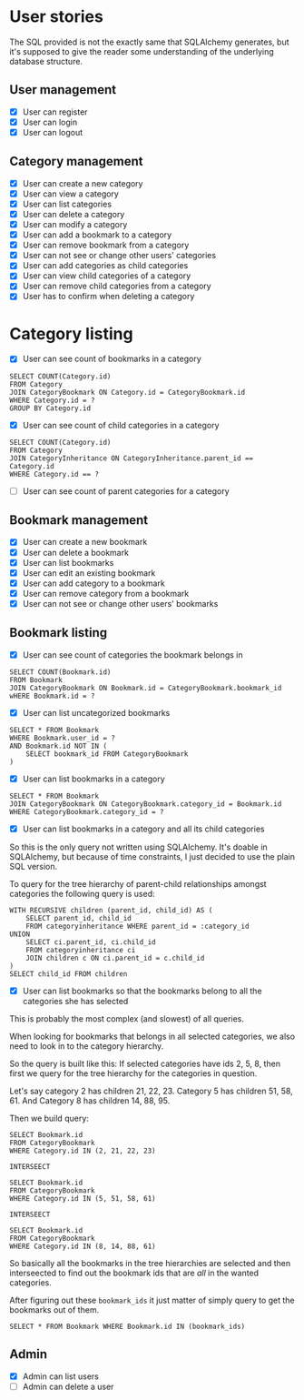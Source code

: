 # User stories

The SQL provided is not the exactly same that SQLAlchemy generates, but it's supposed to give the reader some understanding of the underlying database structure.

## User management
- [x] User can register
- [x] User can login
- [x] User can logout

## Category management
- [x] User can create a new category
- [x] User can view a category
- [x] User can list categories
- [x] User can delete a category
- [x] User can modify a category
- [x] User can add a bookmark to a category
- [x] User can remove bookmark from a category
- [x] User can not see or change other users' categories
- [x] User can add categories as child categories
- [x] User can view child categories of a category
- [x] User can remove child categories from a category
- [x] User has to confirm when deleting a category

# Category listing
- [x] User can see count of bookmarks in a category

```
SELECT COUNT(Category.id)
FROM Category
JOIN CategoryBookmark ON Category.id = CategoryBookmark.id
WHERE Category.id = ?
GROUP BY Category.id
```

- [x] User can see count of child categories in a category

```
SELECT COUNT(Category.id)
FROM Category
JOIN CategoryInheritance ON CategoryInheritance.parent_id == Category.id
WHERE Category.id == ?
```

- [ ] User can see count of parent categories for a category

## Bookmark management
- [x] User can create a new bookmark
- [x] User can delete a bookmark
- [x] User can list bookmarks
- [x] User can edit an existing bookmark
- [x] User can add category to a bookmark
- [x] User can remove category from a bookmark
- [x] User can not see or change other users' bookmarks

## Bookmark listing
- [x] User can see count of categories the bookmark belongs in

```
SELECT COUNT(Bookmark.id)
FROM Bookmark
JOIN CategoryBookmark ON Bookmark.id = CategoryBookmark.bookmark_id
wHERE Bookmark.id = ?
```

- [x] User can list uncategorized bookmarks

```
SELECT * FROM Bookmark
WHERE Bookmark.user_id = ?
AND Bookmark.id NOT IN (
    SELECT bookmark_id FROM CategoryBookmark
)
```

- [x] User can list bookmarks in a category

```
SELECT * FROM Bookmark
JOIN CategoryBookmark ON CategoryBookmark.category_id = Bookmark.id
WHERE CategoryBookmark.category_id = ?
```

- [x] User can list bookmarks in a category and all its child categories

So this is the only query not written using SQLAlchemy. It's doable in SQLAlchemy, but because of time constraints, I just decided to use the plain SQL version.

To query for the tree hierarchy of parent-child relationships amongst categories the following query is used:

```
WITH RECURSIVE children (parent_id, child_id) AS (
    SELECT parent_id, child_id
    FROM categoryinheritance WHERE parent_id = :category_id
UNION
    SELECT ci.parent_id, ci.child_id
    FROM categoryinheritance ci
    JOIN children c ON ci.parent_id = c.child_id
)
SELECT child_id FROM children
```

- [x] User can list bookmarks so that the bookmarks belong to all the categories she has selected

This is probably the most complex (and slowest) of all queries.

When looking for bookmarks that belongs in all selected categories, we also need to look in to the category hierarchy.

So the query is built like this: If selected categories have ids 2, 5, 8, then first we query for the tree hierarchy for the categories in question.

Let's say category 2 has children 21, 22, 23. Category 5 has children 51, 58, 61. And Category 8 has children 14, 88, 95.

Then we build query:

```
SELECT Bookmark.id
FROM CategoryBookmark
WHERE Category.id IN (2, 21, 22, 23)

INTERSEECT

SELECT Bookmark.id
FROM CategoryBookmark
WHERE Category.id IN (5, 51, 58, 61)

INTERSEECT

SELECT Bookmark.id
FROM CategoryBookmark
WHERE Category.id IN (8, 14, 88, 61)
```

So basically all the bookmarks in the tree hierarchies are selected and then interseected to find out the bookmark ids that are _all_ in the wanted categories.

After figuring out these `bookmark_ids` it just matter of simply query to get the bookmarks out of them.

```
SELECT * FROM Bookmark WHERE Bookmark.id IN (bookmark_ids)
```

## Admin
- [x] Admin can list users
- [ ] Admin can delete a user
